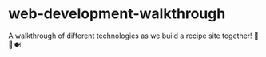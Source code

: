 # web-development-walkthrough
A walkthrough of different technologies as we build a recipe site together! 🍛🍝🍽
